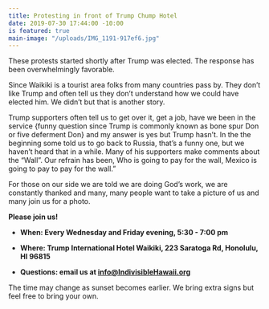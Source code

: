 ```yaml
---
title: Protesting in front of Trump Chump Hotel
date: 2019-07-30 17:44:00 -10:00
is featured: true
main-image: "/uploads/IMG_1191-917ef6.jpg"
---
```


These protests started shortly after Trump was elected. The response has been overwhelmingly favorable.

Since Waikiki is a tourist area folks from many countries pass by. They don’t like Trump and often tell us they don’t understand how we could have elected him.  We didn’t but that is another story.

Trump supporters often tell us to get over it, get a job, have we been in the service {funny question since Trump is commonly known as bone spur Don or five deferment Don} and my answer is yes but Trump hasn’t. In the the beginning some told us to go back to Russia, that’s a funny one, but we haven’t heard that in a while. Many of his supporters make comments about the “Wall”. Our refrain has been, Who is going to pay for the wall, Mexico is going to pay to pay for the wall.”

For those on our side we are told we are doing God’s work, we are constantly thanked and many, many people want to take a picture of us and many join us for a photo.

**Please join us!**

* **When: Every Wednesday and Friday evening, 5:30 - 7:00 pm**

* **Where: Trump International Hotel Waikiki, 223 Saratoga Rd, Honolulu, HI 96815**

* **Questions: email us at info@IndivisibleHawaii.org**

The time may change as sunset becomes earlier. We bring extra signs but feel free to bring your own. 